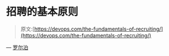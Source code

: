 # 招聘的基本原则

> 原文:[https://devops.com/the-fundamentals-of-recruiting/](https://devops.com/the-fundamentals-of-recruiting/)

— [罗尔泊](https://devops.com/author/breselman/)